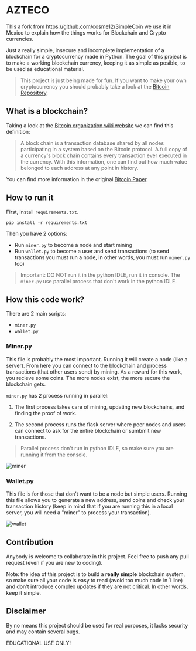 # AZTECO

This a fork from https://github.com/cosme12/SimpleCoin we use it in Mexico to explain how the things works for Blockchain and Crypto currencies.

Just a really simple, insecure and incomplete implementation of a blockchain for a cryptocurrency made in Python. The goal of this project is to make a working blockchain currency, keeping it as simple as posible, to be used as educational material.

>This project is just being made for fun. If you want to make your own cryptocurrency you should probably take a look at the [Bitcoin Repository](https://github.com/bitcoin/bitcoin).


## What is a blockchain?

Taking a look at the [Bitcoin organization wiki website](https://en.bitcoin.it/wiki/Main_Page) we can find this definition:

>A block chain is a transaction database shared by all nodes participating in a system based on the Bitcoin protocol. A full copy of a currency's block chain contains every transaction ever executed in the currency. With this information, one can find out how much value belonged to each address at any point in history. 

You can find more information in the original [Bitcoin Paper](https://bitcoin.org/bitcoin.pdf).

## How to run it

First, install ```requirements.txt```.

```
pip install -r requirements.txt
```

Then you have 2 options:

- Run ```miner.py``` to become a node and start mining
- Run ```wallet.py``` to become a user and send transactions (to send transactions you must run a node, in other words, you must run ```miner.py``` too)

> Important: DO NOT run it in the python IDLE, run it in console. The ```miner.py``` use parallel process that don't work in the python IDLE.

## How this code work?

There are 2 main scripts:

- ```miner.py```
- ```wallet.py```

### Miner.py

This file is probably the most important. Running it will create a node (like a server). From here you can connect to the blockchain and process transactions (that other users send) by mining. As a reward for this work, you recieve some coins. The more nodes exist, the more secure the blockchain gets.

```miner.py``` has 2 process running in parallel:

1. The first process takes care of mining, updating new blockchains, and finding the proof of work.

2. The second process runs the flask server where peer nodes and users can connect to ask for the entire blockchain or sumbmit new transactions.

> Parallel process don't run in python IDLE, so make sure you are running it from the console.

![miner](https://k60.kn3.net/3/B/3/F/E/C/013.png)

### Wallet.py

This file is for those that don't want to be a node but simple users. Running this file allows you to generate a new address, send coins and check your transaction history (keep in mind that if you are running this in a local server, you will need a "miner" to process your transaction).

![wallet](https://k60.kn3.net/6/F/E/3/8/2/887.png)

## Contribution
Anybody is welcome to collaborate in this project. Feel free to push any pull request (even if you are new to coding).

Note: the idea of this project is to build a **really simple** blockchain system, so make sure all your code is easy to read (avoid too much code in 1 line) and don't introduce complex updates if they are not critical. In other words, keep it simple.


## Disclaimer
By no means this project should be used for real purposes, it lacks security and may contain several bugs.

EDUCATIONAL USE ONLY!
